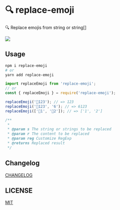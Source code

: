 # 🔍 replace-emoji

🔍 Replace emojis from string or string[]

[![](https://img.shields.io/npm/v/replace-emoji?style=flat-square)](https://www.npmjs.com/package/replace-emoji)

## Usage

```bash
npm i replace-emoji
# or
yarn add replace-emoji
```

```js
import replaceEmoji from 'replace-emoji';
// or
const { replaceEmoji } = require('replace-emoji');

replaceEmoji('🤖123'); // => 123
replaceEmoji('🤖123', '6'); // => 6123
replaceEmoji(['🤖1', '🤖2']); // => ['1', '2']
```

```js
/**
 *
 * @param s The string or strings to be replaced
 * @param r The content to be replaced
 * @param reg Customize RegExp
 * @returns Replaced result
 */
```

## Changelog

[CHANGELOG](./CHANGELOG.md)

## LICENSE

[MIT](.LICENSE)
